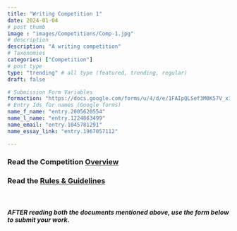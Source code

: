 ```yaml
---
title: "Writing Competition 1"
date: 2024-01-04
# post thumb
image : "images/Competitions/Comp-1.jpg"
# description
description: "A writing competition"
# Taxonomies
categories: ["Competition"]
# post type
type: "trending" # all type (featured, trending, regular)
draft: false

# Submission Form Variables
formaction: "https://docs.google.com/forms/u/4/d/e/1FAIpQLSef3M0K57V_x1D0MHw0qgKxY-iL3obT6RroJALvSRpRvZrfag/formResponse"
# Entry Ids for names (Google forms)
name_f_name: "entry.2005620554"
name_l_name: "entry.1224863499"
name_email: "entry.1045781291"
name_essay_link: "entry.1967057112"

---
```


### Read the Competition [Overview](https://docs.google.com/document/d/1nzHHh7fG1VOXRNDjgZsUWj7c8SGbGg_FDr6w6QjKauY/edit?usp=sharing "READ BEFORE YOU START!")

### Read the [Rules & Guidelines](https://docs.google.com/document/d/1lqT7Fm64hBzEkrYYqCBTUhae-kWippeiuqbXpXSJATs/edit?usp=sharing "IMPORTANT!")
<br>

##### **AFTER** reading **both** the documents mentioned above, use the form below to submit your work.